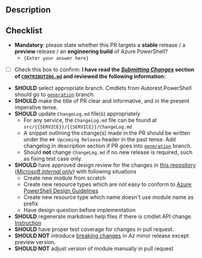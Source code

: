 <!-- DO NOT DELETE THIS TEMPLATE -->

## Description

<!-- Please add a brief description of the changes made in this PR. If you have an ongoing or finished cmdlet design, please paste the link below. -->

## Checklist

- **Mandatory**: please state whether this PR targets a **stable** release / a **preview** release / an **engineering build** of Azure PowerShell?
    - `{Enter your answer here}`
- [ ] Check this box to confirm: **I have read the [_Submitting Changes_](../blob/main/CONTRIBUTING.md#submitting-changes) section of [`CONTRIBUTING.md`](../blob/main/CONTRIBUTING.md) and reviewed the following information:**

* **SHOULD** select appropriate branch. Cmdlets from Autorest.PowerShell should go to [`generation`](https://github.com/Azure/azure-powershell/tree/generation) branch. 
* **SHOULD** make the title of PR clear and informative, and in the present imperative tense. 
* **SHOULD** update `ChangeLog.md` file(s) appropriately
    * For any service, the `ChangeLog.md` file can be found at `src/{{SERVICE}}/{{SERVICE}}/ChangeLog.md`
    * A snippet outlining the change(s) made in the PR should be written under the `## Upcoming Release` header in the past tense. Add changelog in description section if PR goes into [`generation`](https://github.com/Azure/azure-powershell/tree/generation) branch.
    * Should **not** change `ChangeLog.md` if no new release is required, such as fixing test case only.
* **SHOULD** have approved design review for the changes in [this repository](https://github.com/Azure/azure-powershell-cmdlet-review-pr) ([_Microsoft internal only_](../blob/main/CONTRIBUTING.md#onboarding)) with following situations
    * Create new module from scratch
    * Create new resource types which are not easy to conform to [Azure PowerShell Design Guidelines](../blob/main/documentation/development-docs/design-guidelines)
    * Create new resource type which name doesn't use module name as prefix
    * Have design question before implementation
* **SHOULD** regenerate markdown help files if there is cmdlet API change. [Instruction](../blob/main/documentation/development-docs/help-generation.md#updating-all-markdown-files-in-a-module)
* **SHOULD** have proper test coverage for changes in pull request.
* **SHOULD NOT** introduce [breaking changes](../blob/main/documentation/breaking-changes/breaking-changes-definition.md) in Az minor release except preview version.
* **SHOULD NOT** adjust version of module manually in pull request
